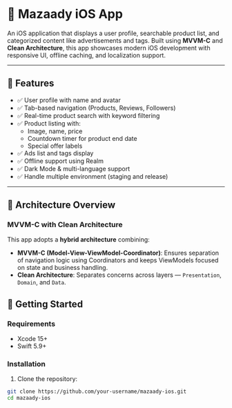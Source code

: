 # 📱 Mazaady iOS App

An iOS application that displays a user profile, searchable product list, and categorized content like advertisements and tags. Built using **MVVM-C** and **Clean Architecture**, this app showcases modern iOS development with responsive UI, offline caching, and localization support.

---

## 🔧 Features

- ✅ User profile with name and avatar
- ✅ Tab-based navigation (Products, Reviews, Followers)
- ✅ Real-time product search with keyword filtering
- ✅ Product listing with:
  - Image, name, price
  - Countdown timer for product end date
  - Special offer labels
- ✅ Ads list and tags display
- ✅ Offline support using Realm
- ✅ Dark Mode & multi-language support
- ✅ Handle multiple environment (staging and release)
---

## 🧱 Architecture Overview

### MVVM-C with Clean Architecture

This app adopts a **hybrid architecture** combining:

- **MVVM-C (Model-View-ViewModel-Coordinator)**: Ensures separation of navigation logic using Coordinators and keeps ViewModels focused on state and business handling.
- **Clean Architecture**: Separates concerns across layers — `Presentation`, `Domain`, and `Data`.

## 🚀 Getting Started

### Requirements

- Xcode 15+
- Swift 5.9+

### Installation

1. Clone the repository:

```bash
git clone https://github.com/your-username/mazaady-ios.git
cd mazaady-ios
